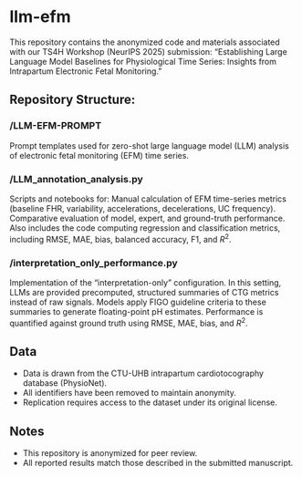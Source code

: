 # llm-efm

This repository contains the anonymized code and materials associated with our TS4H Workshop (NeurIPS 2025) submission:
“Establishing Large Language Model Baselines for Physiological Time Series: Insights from Intrapartum Electronic Fetal Monitoring.”

## Repository Structure:
### /LLM-EFM-PROMPT
Prompt templates used for zero-shot large language model (LLM) analysis of electronic fetal monitoring (EFM) time series.

### /LLM_annotation_analysis.py
Scripts and notebooks for:
Manual calculation of EFM time-series metrics (baseline FHR, variability, accelerations, decelerations, UC frequency).
Comparative evaluation of model, expert, and ground-truth performance. Also includes the code computing regression and classification metrics, including RMSE, MAE, bias, balanced accuracy, F1, and $R^2$.

### /interpretation_only_performance.py
Implementation of the “interpretation-only” configuration.
In this setting, LLMs are provided precomputed, structured summaries of CTG metrics instead of raw signals.
Models apply FIGO guideline criteria to these summaries to generate floating-point pH estimates.
Performance is quantified against ground truth using RMSE, MAE, bias, and $R^2$.

## Data
- Data is drawn from the CTU-UHB intrapartum cardiotocography database (PhysioNet).
- All identifiers have been removed to maintain anonymity.
- Replication requires access to the dataset under its original license.

## Notes
- This repository is anonymized for peer review.
- All reported results match those described in the submitted manuscript.
